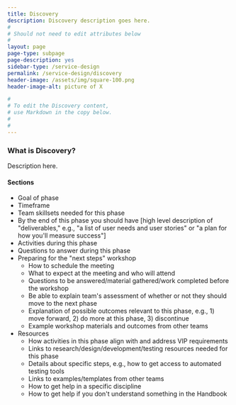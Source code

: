 ```yaml
---
title: Discovery
description: Discovery description goes here.
#
# Should not need to edit attributes below
#
layout: page
page-type: subpage
page-description: yes
sidebar-type: /service-design
permalink: /service-design/discovery
header-image: /assets/img/square-100.png
header-image-alt: picture of X

#
# To edit the Discovery content,
# use Markdown in the copy below.
#
#
---
```


### What is Discovery?

Description here.

#### Sections

* Goal of phase
* Timeframe
* Team skillsets needed for this phase
* By the end of this phase you should have [high level description of "deliverables," e.g., "a list of user needs and user stories" or "a plan for how you'll measure success"]
* Activities during this phase
* Questions to answer during this phase
* Preparing for the "next steps" workshop
  * How to schedule the meeting
  * What to expect at the meeting and who will attend
  * Questions to be answered/material gathered/work completed before the workshop
  * Be able to explain team's assessment of whether or not they should move to the next phase
  * Explanation of possible outcomes relevant to this phase, e.g., 1) move forward, 2) do more at this phase, 3) discontinue
  * Example workshop materials and outcomes from other teams
* Resources
  * How activities in this phase align with and address VIP requirements
  * Links to research/design/development/testing resources needed for this phase
  * Details about specific steps, e.g., how to get access to automated testing tools
  * Links to examples/templates from other teams
  * How to get help in a specific discipline
  * How to get help if you don't understand something in the Handbook

